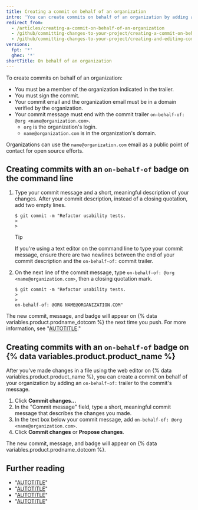 ```yaml
---
title: Creating a commit on behalf of an organization
intro: 'You can create commits on behalf of an organization by adding a trailer to the commit''s message. Commits attributed to an organization include an `on-behalf-of` badge on {% data variables.product.product_name %}.'
redirect_from:
  - /articles/creating-a-commit-on-behalf-of-an-organization
  - /github/committing-changes-to-your-project/creating-a-commit-on-behalf-of-an-organization
  - /github/committing-changes-to-your-project/creating-and-editing-commits/creating-a-commit-on-behalf-of-an-organization
versions:
  fpt: '*'
  ghec: '*'
shortTitle: On behalf of an organization
---
```


To create commits on behalf of an organization:

* You must be a member of the organization indicated in the trailer.
* You must sign the commit.
* Your commit email and the organization email must be in a domain verified by the organization.
* Your commit message must end with the commit trailer `on-behalf-of: @org <name@organization.com>`.
  * `org` is the organization's login.
  * `name@organization.com` is in the organization's domain.

Organizations can use the `name@organization.com` email as a public point of contact for open source efforts.

## Creating commits with an `on-behalf-of` badge on the command line

1. Type your commit message and a short, meaningful description of your changes. After your commit description, instead of a closing quotation, add two empty lines.

   ```shell
   $ git commit -m "Refactor usability tests.
   >
   >
   ```

   > [!TIP]
   > If you're using a text editor on the command line to type your commit message, ensure there are two newlines between the end of your commit description and the `on-behalf-of:` commit trailer.

1. On the next line of the commit message, type `on-behalf-of: @org <name@organization.com>`, then a closing quotation mark.

   ```shell
   $ git commit -m "Refactor usability tests.
   >
   >
   on-behalf-of: @ORG NAME@ORGANIZATION.COM"
   ```

The new commit, message, and badge will appear on {% data variables.product.prodname_dotcom %} the next time you push. For more information, see "[AUTOTITLE](/get-started/using-git/pushing-commits-to-a-remote-repository)."

## Creating commits with an `on-behalf-of` badge on {% data variables.product.product_name %}

After you've made changes in a file using the web editor on {% data variables.product.product_name %}, you can create a commit on behalf of your organization by adding an `on-behalf-of:` trailer to the commit's message.

1. Click **Commit changes...**
1. In the "Commit message" field, type a short, meaningful commit message that describes the changes you made.
1. In the text box below your commit message, add `on-behalf-of: @org <name@organization.com>`.
1. Click **Commit changes** or **Propose changes**.

The new commit, message, and badge will appear on {% data variables.product.prodname_dotcom %}.

## Further reading

* "[AUTOTITLE](/account-and-profile/setting-up-and-managing-your-github-profile/managing-contribution-settings-on-your-profile/viewing-contributions-on-your-profile)"
* "[AUTOTITLE](/account-and-profile/setting-up-and-managing-your-github-profile/managing-contribution-settings-on-your-profile/why-are-my-contributions-not-showing-up-on-my-profile)"
* "[AUTOTITLE](/repositories/viewing-activity-and-data-for-your-repository/viewing-a-projects-contributors)"
* "[AUTOTITLE](/pull-requests/committing-changes-to-your-project/creating-and-editing-commits/changing-a-commit-message)"
